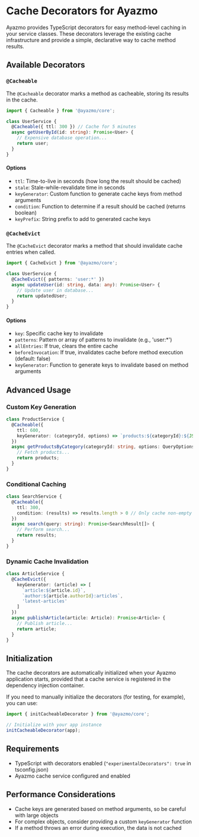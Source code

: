 # Cache Decorators for Ayazmo

Ayazmo provides TypeScript decorators for easy method-level caching in your service classes. These decorators leverage the existing cache infrastructure and provide a simple, declarative way to cache method results.

## Available Decorators

### `@Cacheable`

The `@Cacheable` decorator marks a method as cacheable, storing its results in the cache.

```typescript
import { Cacheable } from '@ayazmo/core';

class UserService {
  @Cacheable({ ttl: 300 }) // Cache for 5 minutes
  async getUserById(id: string): Promise<User> {
    // Expensive database operation...
    return user;
  }
}
```

#### Options

- `ttl`: Time-to-live in seconds (how long the result should be cached)
- `stale`: Stale-while-revalidate time in seconds
- `keyGenerator`: Custom function to generate cache keys from method arguments
- `condition`: Function to determine if a result should be cached (returns boolean)
- `keyPrefix`: String prefix to add to generated cache keys

### `@CacheEvict`

The `@CacheEvict` decorator marks a method that should invalidate cache entries when called.

```typescript
import { CacheEvict } from '@ayazmo/core';

class UserService {
  @CacheEvict({ patterns: 'user:*' })
  async updateUser(id: string, data: any): Promise<User> {
    // Update user in database...
    return updatedUser;
  }
}
```

#### Options

- `key`: Specific cache key to invalidate
- `patterns`: Pattern or array of patterns to invalidate (e.g., 'user:*')
- `allEntries`: If true, clears the entire cache
- `beforeInvocation`: If true, invalidates cache before method execution (default: false)
- `keyGenerator`: Function to generate keys to invalidate based on method arguments

## Advanced Usage

### Custom Key Generation

```typescript
class ProductService {
  @Cacheable({
    ttl: 600,
    keyGenerator: (categoryId, options) => `products:${categoryId}:${JSON.stringify(options)}`
  })
  async getProductsByCategory(categoryId: string, options: QueryOptions): Promise<Product[]> {
    // Fetch products...
    return products;
  }
}
```

### Conditional Caching

```typescript
class SearchService {
  @Cacheable({
    ttl: 300,
    condition: (results) => results.length > 0 // Only cache non-empty results
  })
  async search(query: string): Promise<SearchResult[]> {
    // Perform search...
    return results;
  }
}
```

### Dynamic Cache Invalidation

```typescript
class ArticleService {
  @CacheEvict({
    keyGenerator: (article) => [
      `article:${article.id}`,
      `author:${article.authorId}:articles`,
      'latest-articles'
    ]
  })
  async publishArticle(article: Article): Promise<Article> {
    // Publish article...
    return article;
  }
}
```

## Initialization

The cache decorators are automatically initialized when your Ayazmo application starts, provided that a cache service is registered in the dependency injection container.

If you need to manually initialize the decorators (for testing, for example), you can use:

```typescript
import { initCacheableDecorator } from '@ayazmo/core';

// Initialize with your app instance
initCacheableDecorator(app);
```

## Requirements

- TypeScript with decorators enabled (`"experimentalDecorators": true` in tsconfig.json)
- Ayazmo cache service configured and enabled

## Performance Considerations

- Cache keys are generated based on method arguments, so be careful with large objects
- For complex objects, consider providing a custom `keyGenerator` function
- If a method throws an error during execution, the data is not cached 